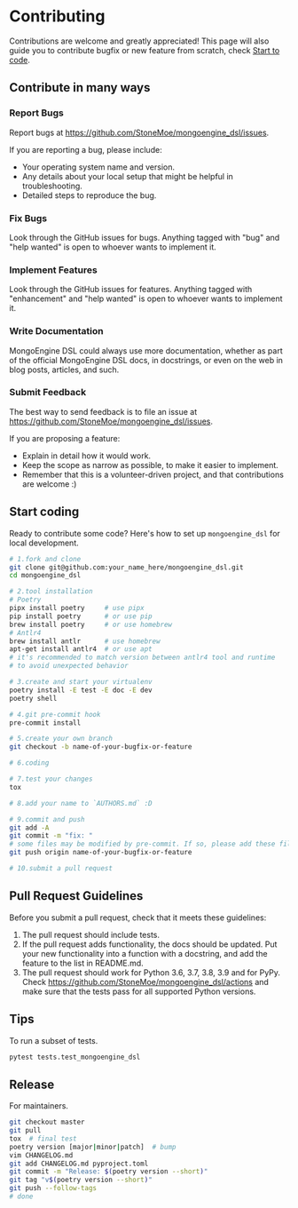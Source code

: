 # Contributing
Contributions are welcome and greatly appreciated!
This page will also guide you to contribute bugfix or new feature from scratch, check [Start to code](/contributing/#start-coding).

## Contribute in many ways
### Report Bugs
Report bugs at https://github.com/StoneMoe/mongoengine_dsl/issues.

If you are reporting a bug, please include:

* Your operating system name and version.
* Any details about your local setup that might be helpful in troubleshooting.
* Detailed steps to reproduce the bug.

### Fix Bugs
Look through the GitHub issues for bugs. Anything tagged with "bug" and "help
wanted" is open to whoever wants to implement it.

### Implement Features
Look through the GitHub issues for features. Anything tagged with "enhancement"
and "help wanted" is open to whoever wants to implement it.

### Write Documentation
MongoEngine DSL could always use more documentation, whether as part of the
official MongoEngine DSL docs, in docstrings, or even on the web in blog posts,
articles, and such.

### Submit Feedback
The best way to send feedback is to file an issue at https://github.com/StoneMoe/mongoengine_dsl/issues.

If you are proposing a feature:

* Explain in detail how it would work.
* Keep the scope as narrow as possible, to make it easier to implement.
* Remember that this is a volunteer-driven project, and that contributions
  are welcome :)

## Start coding
Ready to contribute some code?
Here's how to set up `mongoengine_dsl` for local development.
```bash
# 1.fork and clone
git clone git@github.com:your_name_here/mongoengine_dsl.git
cd mongoengine_dsl

# 2.tool installation
# Poetry
pipx install poetry     # use pipx
pip install poetry      # or use pip
brew install poetry     # or use homebrew
# Antlr4
brew install antlr      # use homebrew
apt-get install antlr4  # or use apt
# it's recommended to match version between antlr4 tool and runtime
# to avoid unexpected behavior

# 3.create and start your virtualenv
poetry install -E test -E doc -E dev
poetry shell

# 4.git pre-commit hook
pre-commit install

# 5.create your own branch
git checkout -b name-of-your-bugfix-or-feature

# 6.coding

# 7.test your changes
tox

# 8.add your name to `AUTHORS.md` :D

# 9.commit and push
git add -A
git commit -m "fix: "
# some files may be modified by pre-commit. If so, please add these files and commit again.
git push origin name-of-your-bugfix-or-feature

# 10.submit a pull request
```

## Pull Request Guidelines
Before you submit a pull request, check that it meets these guidelines:

1. The pull request should include tests.
2. If the pull request adds functionality, the docs should be updated. Put
   your new functionality into a function with a docstring, and add the
   feature to the list in README.md.
3. The pull request should work for Python 3.6, 3.7, 3.8, 3.9 and for PyPy. Check
   https://github.com/StoneMoe/mongoengine_dsl/actions
   and make sure that the tests pass for all supported Python versions.

## Tips
To run a subset of tests.
```bash
pytest tests.test_mongoengine_dsl
```

## Release
For maintainers.
```bash
git checkout master
git pull
tox  # final test
poetry version [major|minor|patch]  # bump
vim CHANGELOG.md
git add CHANGELOG.md pyproject.toml
git commit -m "Release: $(poetry version --short)"
git tag "v$(poetry version --short)"
git push --follow-tags
# done
```
